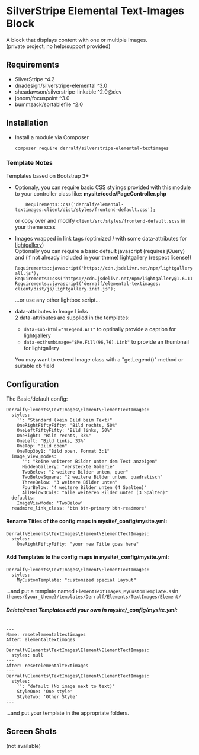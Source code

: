 # SilverStripe Elemental Text-Images Block

A block that displays content with one or multiple Images.  
(private project, no help/support provided)

## Requirements

* SilverStripe ^4.2
* dnadesign/silverstripe-elemental ^3.0
* sheadawson/silverstripe-linkable ^2.0@dev
* jonom/focuspoint ^3.0
* bummzack/sortablefile ^2.0

## Installation

- Install a module via Composer
  ```
  composer require derralf/silverstripe-elemental-textimages
  ```


### Template Notes

Templates based on Bootstrap 3+

- Optionaly, you can require basic CSS stylings provided with this module to your controller class like:
  **mysite/code/PageController.php**
  ```
      Requirements::css('derralf/elemental-textimages:client/dist/styles/frontend-default.css');
  ```
  or copy over and modify `client/src/styles/frontend-default.scss` in your theme scss

- Images wrapped in link tags (optimized / with some data-attributes for [lightgallery](http://sachinchoolur.github.io/lightGallery/))   
  Optionally you can require a basic default javascript (requires jQuery) and (if not already included in your theme) lightgallery (respect license!)
  ```
  Requirements::javascript('https://cdn.jsdelivr.net/npm/lightgallery@1.6.11/dist/js/lightgallery-all.js');
  Requirements::css('https://cdn.jsdelivr.net/npm/lightgallery@1.6.11/dist/css/lightgallery.min.css');
  Requirements::javascript('derralf/elemental-textimages: client/dist/js/lightgallery.init.js');
  ```
  ...or use any other lightbox script...

- data-attributes in Image Links  
  2 data-attributes are supplied in the templates:
  - `data-sub-html="$Legend.ATT"` to optinally provide a caption for lightgallery
  - `data-exthumbimage="$Me.Fill(96,76).Link"` to provide an thumbnail for lightgallery
  
  You may want to extend Image class with a "getLegend()" method or suitable db field
  

## Configuration

The Basic/default config:

```
Derralf\Elements\TextImages\Element\ElementTextImages:
  styles:
    '': "Standard (kein Bild beim Text)"
    OneRightFiftyFifty: "Bild rechts, 50%"
    OneLeftFiftyFifty: "Bild links, 50%"
    OneRight: "Bild rechts, 33%"
    OneLeft: "Bild links, 33%"
    OneTop: "Bild oben"
    OneTop3by1: "Bild oben, Format 3:1"
  image_view_modes:
      '': "keine weiteren Bilder unter dem Text anzeigen"
      HiddenGallery: "versteckte Galerie"
      TwoBelow: "2 weitere Bilder unten, quer"
      TwoBelowSquare: "2 weitere Bilder unten, quadratisch"
      ThreeBelow: "3 weitere Bilder unten"
      FourBelow: "4 weitere Bilder unten (4 Spalten)"
      AllBelow3Cols: "alle weiteren Bilder unten (3 Spalten)"
  defaults:
    ImageViewMode: 'TwoBelow'
  readmore_link_class: 'btn btn-primary btn-readmore'
```


#### Rename Titles of the config maps in **mysite/\_config/mysite.yml**:

```
Derralf\Elements\TextImages\Element\ElementTextImages:
  styles:
    OneRightFiftyFifty: "your new Title goes here"
```

#### Add Templates to the config maps in **mysite/\_config/mysite.yml**:

```
Derralf\Elements\TextImages\Element\ElementTextImages:
  styles:
    MyCustomTemplate: "customized special Layout"
```

...and put a template named `ElementTextImages_MyCustomTemplate.ss`in `themes/{your_theme}/templates/Derralf/Elements/TextImages/Element/`


##### Delete/reset Templates add your own in **mysite/\_config/mysite.yml**:

```

---
Name: resetelementaltextimages
After: elementaltextimages
---
Derralf\Elements\TextImages\Element\ElementTextImages:
  styles: null
---
After: resetelementaltextimages
---
Derralf\Elements\TextImages\Element\ElementTextImages:
  styles:
    '': "default (No image next to text)"
    StyleOne: 'One style'
    StyleTwo: 'Other Style'
---
```

...and put your template in the appropriate folders.


## Screen Shots

(not available)


